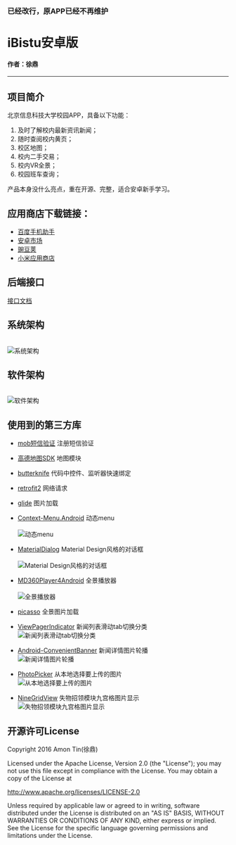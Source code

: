 ### 已经改行，原APP已经不再维护
# iBistu安卓版

#### 作者：徐鼎

---
## 项目简介
北京信息科技大学校园APP，具备以下功能：

1. 及时了解校内最新资讯新闻；
2. 随时查阅校内黄页；
3. 校区地图；
4. 校内二手交易；
5. 校内VR全景；
6. 校园班车查询；

产品本身没什么亮点，重在开源、完整，适合安卓新手学习。
## 应用商店下载链接：

* [百度手机助手](http://shouji.baidu.com/software/10108684.html)
* [安卓市场](http://apk.hiapk.com/appinfo/org.iflab.ibistubydreamfactory)
* [豌豆荚](http://www.wandoujia.com/apps/org.iflab.ibistubydreamfactory)
* [小米应用商店](http://app.mi.com/details?id=org.iflab.ibistubydreamfactory)

## 后端接口
[接口文档](https://github.com/ifLab/iBistu-API)

## 系统架构
<br> ![系统架构](https://github.com/ahtcfg24/New-iBistu-Android/blob/master/image/iBistu系统架构设计图.png)

## 软件架构
<br> ![软件架构](https://github.com/ahtcfg24/New-iBistu-Android/blob/master/image/APP功能流程图.png)

## 使用到的第三方库
* [mob短信验证](http://www.mob.com/)
  注册短信验证

* [高德地图SDK](http://lbs.amap.com/)
  地图模块

* [butterknife](https://github.com/JakeWharton/butterknife)
  代码中控件、监听器快速绑定

* [retrofit2](http://square.github.io/retrofit/)
  网络请求

* [glide](https://github.com/bumptech/glide)
  图片加载

* [Context-Menu.Android](https://github.com/Yalantis/Context-Menu.Android)
  动态menu
  <br><br> ![动态menu](https://github.com/ahtcfg24/New-iBistu-Android/blob/master/image/主页菜单.jpg) <br>

* [MaterialDialog](https://github.com/drakeet/MaterialDialog)
  Material Design风格的对话框
  <br><br> ![Material Design风格的对话框](https://github.com/ahtcfg24/New-iBistu-Android/blob/master/image/检查更新.jpg) <br>

* [MD360Player4Android](https://github.com/ashqal/MD360Player4Android)
  全景播放器
  <br><br> ![全景播放器](https://github.com/ahtcfg24/New-iBistu-Android/blob/master/image/全景示例.jpg) <br>

* [picasso](https://github.com/square/picasso)
  全景图片加载

* [ViewPagerIndicator](https://github.com/LuckyJayce/ViewPagerIndicator)
  新闻列表滑动tab切换分类
  <br> ![新闻列表滑动tab切换分类](https://github.com/ahtcfg24/New-iBistu-Android/blob/master/image/新闻列表.jpg) <br>

* [Android-ConvenientBanner](https://github.com/saiwu-bigkoo/Android-ConvenientBanner)
  新闻详情图片轮播
  <br> ![新闻详情图片轮播](https://github.com/ahtcfg24/New-iBistu-Android/blob/master/image/新闻详情.jpg) <br>

* [PhotoPicker](https://github.com/donglua/PhotoPicker)
  从本地选择要上传的图片
  <br> ![从本地选择要上传的图片](https://github.com/ahtcfg24/New-iBistu-Android/blob/master/image/选择图片.jpg) <br>

* [NineGridView](https://github.com/jeasonlzy/NineGridView)
  失物招领模块九宫格图片显示
  <br> ![失物招领模块九宫格图片显示](https://github.com/ahtcfg24/New-iBistu-Android/blob/master/image/失物招领2.jpg) <br>

## 开源许可License
Copyright 2016 Amon Tin(徐鼎)

Licensed under the Apache License, Version 2.0 (the "License"); you may not use this file except in compliance with the License. You may obtain a copy of the License at

http://www.apache.org/licenses/LICENSE-2.0

Unless required by applicable law or agreed to in writing, software distributed under the License is distributed on an "AS IS" BASIS, WITHOUT WARRANTIES OR CONDITIONS OF ANY KIND, either express or implied. See the License for the specific language governing permissions and limitations under the License.
